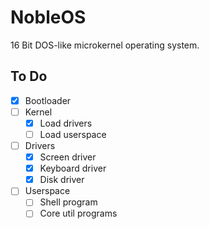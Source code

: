 # NobleOS
16 Bit DOS-like microkernel operating system.

## To Do
- [x] Bootloader
- [ ] Kernel
  - [x] Load drivers
  - [ ] Load userspace
- [ ] Drivers
  - [x] Screen driver
  - [x] Keyboard driver
  - [x] Disk driver
- [ ] Userspace
  - [ ] Shell program
  - [ ] Core util programs
